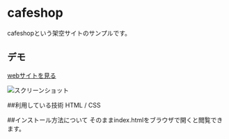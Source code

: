 cafeshop
===

cafeshopという架空サイトのサンプルです。

## デモ

[webサイトを見る](https://yasuko-cafeshop.herokuapp.com/news.html)

![スクリーンショット](https://user-images.githubusercontent.com/84828867/143333395-9898f9ba-16d5-42f9-8a14-e090a6cbb9bb.png)

##利用している技術
HTML / CSS

##インストール方法について
そのままindex.htmlをブラウザで開くと閲覧できます。



